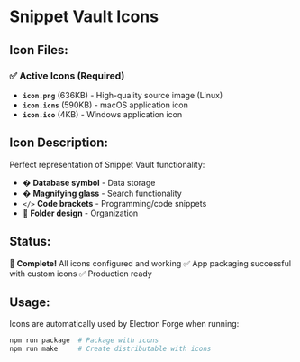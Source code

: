 # Snippet Vault Icons

## Icon Files:

### ✅ Active Icons (Required)
- **`icon.png`** (636KB) - High-quality source image (Linux)
- **`icon.icns`** (590KB) - macOS application icon
- **`icon.ico`** (4KB) - Windows application icon

## Icon Description:
Perfect representation of Snippet Vault functionality:
- �️ **Database symbol** - Data storage
- � **Magnifying glass** - Search functionality  
- `</>` **Code brackets** - Programming/code snippets
- 📁 **Folder design** - Organization

## Status:
🎉 **Complete!** All icons configured and working
✅ App packaging successful with custom icons
✅ Production ready

## Usage:
Icons are automatically used by Electron Forge when running:
```bash
npm run package  # Package with icons
npm run make     # Create distributable with icons
```
